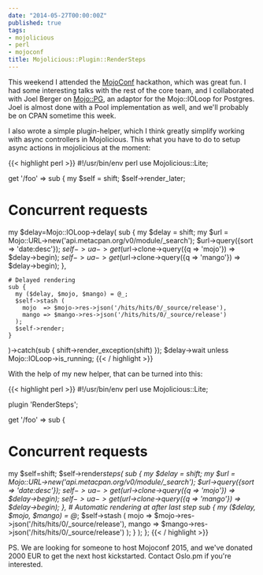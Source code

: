 ```yaml
---
date: "2014-05-27T00:00:00Z"
published: true
tags:
- mojolicious
- perl
- mojoconf
title: Mojolicious::Plugin::RenderSteps
---
```


This weekend I attended the [MojoConf](http://mojoconf.org/) hackathon, which was great fun. I had
some interesting talks with the rest of the core team, and I collaborated with
Joel Berger on [Mojo::PG](http://github.com/marcusramberg/mojo-pg), an adaptor for the Mojo::IOLoop for Postgres.
Joel is almost done with a Pool implementation as well, and we'll probably be
on CPAN sometime this week.

I also wrote a simple plugin-helper, which I think greatly simplify working
with async controllers in Mojolicious. This what you have to do to setup async
actions in mojolicious at the moment:

{{< highlight perl >}}
#!/usr/bin/env perl
use Mojolicious::Lite;

get '/foo' => sub {
my $self = shift;
  $self->render_later;

# Concurrent requests

my $delay=Mojo::IOLoop->delay(
    sub {
      my $delay = shift;
my $url   = Mojo::URL->new('api.metacpan.org/v0/module/_search');
      $url->query({sort => 'date:desc'});
$self->ua->get($url->clone->query({q => 'mojo'}) => $delay->begin);
      $self->ua->get($url->clone->query({q => 'mango'}) => $delay->begin);
},

    # Delayed rendering
    sub {
      my ($delay, $mojo, $mango) = @_;
      $self->stash (
        mojo  => $mojo->res->json('/hits/hits/0/_source/release'),
        mango => $mango->res->json('/hits/hits/0/_source/release')
      );
      $self->render;
    }

)->catch(sub { shift->render_exception(shift) });
\$delay->wait unless Mojo::IOLoop->is_running;
{{< / highlight >}}

With the help of my new helper, that can be turned into this:

{{< highlight perl >}}
#!/usr/bin/env perl
use Mojolicious::Lite;

plugin 'RenderSteps';

get '/foo' => sub {

# Concurrent requests

my $self=shift;
  $self->render*steps(
sub {
my $delay = shift;
      my $url = Mojo::URL->new('api.metacpan.org/v0/module/\_search');
$url->query({sort => 'date:desc'});
      $self->ua->get($url->clone->query({q => 'mojo'})  => $delay->begin);
$self->ua->get($url->clone->query({q => 'mango'}) => $delay->begin);
    },
    # Automatic rendering at after last step
    sub {
      my ($delay, $mojo, $mango) = @*;
$self->stash (
        mojo  => $mojo->res->json('/hits/hits/0/\_source/release'),
mango => \$mango->res->json('/hits/hits/0/\_source/release')
);
}
);
};
{{< / highlight >}}

PS. We are looking for someone to host Mojoconf 2015, and we've donated 2000
EUR to get the next host kickstarted. Contact Oslo.pm if you're interested.
